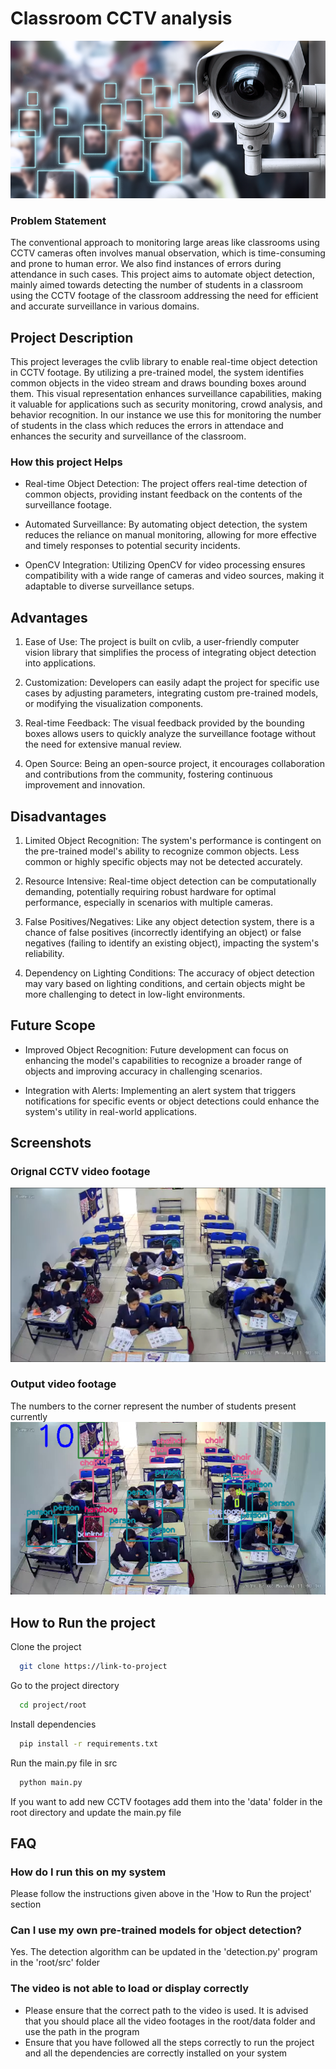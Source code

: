 
# Classroom CCTV analysis
![example](resources/example.webp)

### Problem Statement
The conventional approach to monitoring large areas like classrooms using CCTV cameras often involves manual observation, which is time-consuming and prone to human error. We also find instances of errors during attendance in such cases. This project aims to automate object detection, mainly aimed towards detecting the number of students in a classroom using the CCTV footage of the classroom addressing the need for efficient and accurate surveillance in various domains. 

## Project Description
This project leverages the cvlib library to enable real-time object detection in CCTV footage. By utilizing a pre-trained model, the system identifies common objects in the video stream and draws bounding boxes around them. This visual representation enhances surveillance capabilities, making it valuable for applications such as security monitoring, crowd analysis, and behavior recognition. In our instance we use this for monitoring the number of students in the class which reduces the errors in attendace and enhances the security and surveillance of the classroom.

### How this project Helps
- Real-time Object Detection: The project offers real-time detection of common objects, providing instant feedback on the contents of the surveillance footage.

- Automated Surveillance: By automating object detection, the system reduces the reliance on manual monitoring, allowing for more effective and timely responses to potential security incidents.

- OpenCV Integration: Utilizing OpenCV for video processing ensures compatibility with a wide range of cameras and video sources, making it adaptable to diverse surveillance setups.

## Advantages
1. Ease of Use: The project is built on cvlib, a user-friendly computer vision library that simplifies the process of integrating object detection into applications.

2. Customization: Developers can easily adapt the project for specific use cases by adjusting parameters, integrating custom pre-trained models, or modifying the visualization components.

3. Real-time Feedback: The visual feedback provided by the bounding boxes allows users to quickly analyze the surveillance footage without the need for extensive manual review.

4. Open Source: Being an open-source project, it encourages collaboration and contributions from the community, fostering continuous improvement and innovation.

## Disadvantages
1. Limited Object Recognition: The system's performance is contingent on the pre-trained model's ability to recognize common objects. Less common or highly specific objects may not be detected accurately.

2. Resource Intensive: Real-time object detection can be computationally demanding, potentially requiring robust hardware for optimal performance, especially in scenarios with multiple cameras.

3. False Positives/Negatives: Like any object detection system, there is a chance of false positives (incorrectly identifying an object) or false negatives (failing to identify an existing object), impacting the system's reliability.

4. Dependency on Lighting Conditions: The accuracy of object detection may vary based on lighting conditions, and certain objects might be more challenging to detect in low-light environments.

## Future Scope
* Improved Object Recognition: Future development can focus on enhancing the model's capabilities to recognize a broader range of objects and improving accuracy in challenging scenarios.

* Integration with Alerts: Implementing an alert system that triggers notifications for specific events or object detections could enhance the system's utility in real-world applications.
## Screenshots
### Orignal CCTV video footage
![orignal-footage](resources/orignal-video.png)

### Output video footage
The numbers to the corner represent the number of students present currently
![output-footage](resources/output-image.png)

## How to Run the project

Clone the project

```bash
  git clone https://link-to-project
```

Go to the project directory

```bash
  cd project/root
```

Install dependencies

```bash
  pip install -r requirements.txt
```

Run the main.py file in src

```bash
  python main.py 
```
If you want to add new CCTV footages add them into the 'data' folder in the root directory and update the main.py file

## FAQ
### How do I run this on my system
Please follow the instructions given above in the 'How to Run the project' section

### Can I use my own pre-trained models for object detection?
Yes. The detection algorithm can be updated in the 'detection.py' program in the 'root/src' folder

### The video is not able to load or display correctly
- Please ensure that the correct path to the video is used. It is advised that you should place all the video footages in the root/data folder and use the path in the program
- Ensure that you have followed all the steps correctly to run the project and all the dependencies are correctly installed on your system
